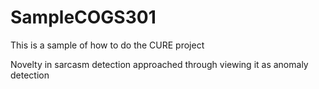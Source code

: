 # SampleCOGS301
This is a sample of how to do the CURE project


Novelty in sarcasm detection approached through viewing it as anomaly detection 

